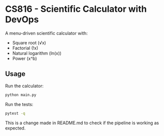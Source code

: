 # CS816 - Scientific Calculator with DevOps

A menu-driven scientific calculator with:
- Square root (√x)
- Factorial (!x)
- Natural logarithm (ln(x))
- Power (x^b)

## Usage
Run the calculator:
```bash
python main.py
```

Run the tests:
```bash
pytest -q
```

This is a change made in README.md to check if the pipeline is working as expected.
